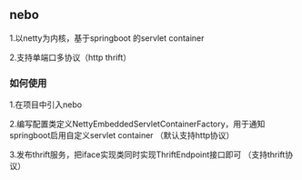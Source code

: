 ## nebo ##
1.以netty为内核，基于springboot 的servlet container

2.支持单端口多协议（http thrift）

### 如何使用  ###
1.在项目中引入nebo

2.编写配置类定义NettyEmbeddedServletContainerFactory，用于通知springboot启用自定义servlet container （默认支持http协议）

3.发布thrift服务，把iface实现类同时实现ThriftEndpoint接口即可 （支持thrift协议）

